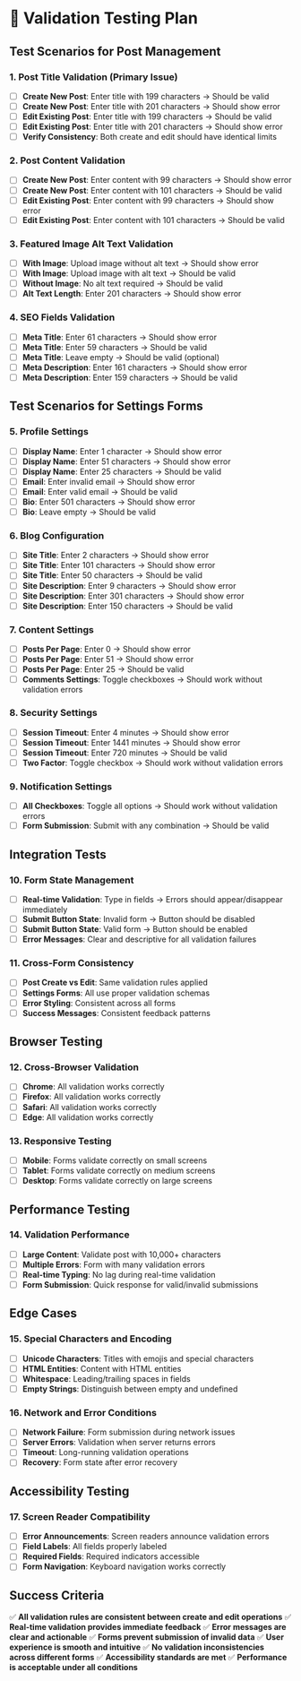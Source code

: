 # 🧪 Validation Testing Plan

## **Test Scenarios for Post Management**

### **1. Post Title Validation (Primary Issue)**
- [ ] **Create New Post**: Enter title with 199 characters → Should be valid
- [ ] **Create New Post**: Enter title with 201 characters → Should show error
- [ ] **Edit Existing Post**: Enter title with 199 characters → Should be valid  
- [ ] **Edit Existing Post**: Enter title with 201 characters → Should show error
- [ ] **Verify Consistency**: Both create and edit should have identical limits

### **2. Post Content Validation**
- [ ] **Create New Post**: Enter content with 99 characters → Should show error
- [ ] **Create New Post**: Enter content with 101 characters → Should be valid
- [ ] **Edit Existing Post**: Enter content with 99 characters → Should show error
- [ ] **Edit Existing Post**: Enter content with 101 characters → Should be valid

### **3. Featured Image Alt Text Validation**
- [ ] **With Image**: Upload image without alt text → Should show error
- [ ] **With Image**: Upload image with alt text → Should be valid
- [ ] **Without Image**: No alt text required → Should be valid
- [ ] **Alt Text Length**: Enter 201 characters → Should show error

### **4. SEO Fields Validation**
- [ ] **Meta Title**: Enter 61 characters → Should show error
- [ ] **Meta Title**: Enter 59 characters → Should be valid
- [ ] **Meta Title**: Leave empty → Should be valid (optional)
- [ ] **Meta Description**: Enter 161 characters → Should show error
- [ ] **Meta Description**: Enter 159 characters → Should be valid

## **Test Scenarios for Settings Forms**

### **5. Profile Settings**
- [ ] **Display Name**: Enter 1 character → Should show error
- [ ] **Display Name**: Enter 51 characters → Should show error
- [ ] **Display Name**: Enter 25 characters → Should be valid
- [ ] **Email**: Enter invalid email → Should show error
- [ ] **Email**: Enter valid email → Should be valid
- [ ] **Bio**: Enter 501 characters → Should show error
- [ ] **Bio**: Leave empty → Should be valid

### **6. Blog Configuration**
- [ ] **Site Title**: Enter 2 characters → Should show error
- [ ] **Site Title**: Enter 101 characters → Should show error
- [ ] **Site Title**: Enter 50 characters → Should be valid
- [ ] **Site Description**: Enter 9 characters → Should show error
- [ ] **Site Description**: Enter 301 characters → Should show error
- [ ] **Site Description**: Enter 150 characters → Should be valid

### **7. Content Settings**
- [ ] **Posts Per Page**: Enter 0 → Should show error
- [ ] **Posts Per Page**: Enter 51 → Should show error
- [ ] **Posts Per Page**: Enter 25 → Should be valid
- [ ] **Comments Settings**: Toggle checkboxes → Should work without validation errors

### **8. Security Settings**
- [ ] **Session Timeout**: Enter 4 minutes → Should show error
- [ ] **Session Timeout**: Enter 1441 minutes → Should show error
- [ ] **Session Timeout**: Enter 720 minutes → Should be valid
- [ ] **Two Factor**: Toggle checkbox → Should work without validation errors

### **9. Notification Settings**
- [ ] **All Checkboxes**: Toggle all options → Should work without validation errors
- [ ] **Form Submission**: Submit with any combination → Should be valid

## **Integration Tests**

### **10. Form State Management**
- [ ] **Real-time Validation**: Type in fields → Errors should appear/disappear immediately
- [ ] **Submit Button State**: Invalid form → Button should be disabled
- [ ] **Submit Button State**: Valid form → Button should be enabled
- [ ] **Error Messages**: Clear and descriptive for all validation failures

### **11. Cross-Form Consistency**
- [ ] **Post Create vs Edit**: Same validation rules applied
- [ ] **Settings Forms**: All use proper validation schemas
- [ ] **Error Styling**: Consistent across all forms
- [ ] **Success Messages**: Consistent feedback patterns

## **Browser Testing**

### **12. Cross-Browser Validation**
- [ ] **Chrome**: All validation works correctly
- [ ] **Firefox**: All validation works correctly
- [ ] **Safari**: All validation works correctly
- [ ] **Edge**: All validation works correctly

### **13. Responsive Testing**
- [ ] **Mobile**: Forms validate correctly on small screens
- [ ] **Tablet**: Forms validate correctly on medium screens
- [ ] **Desktop**: Forms validate correctly on large screens

## **Performance Testing**

### **14. Validation Performance**
- [ ] **Large Content**: Validate post with 10,000+ characters
- [ ] **Multiple Errors**: Form with many validation errors
- [ ] **Real-time Typing**: No lag during real-time validation
- [ ] **Form Submission**: Quick response for valid/invalid submissions

## **Edge Cases**

### **15. Special Characters and Encoding**
- [ ] **Unicode Characters**: Titles with emojis and special characters
- [ ] **HTML Entities**: Content with HTML entities
- [ ] **Whitespace**: Leading/trailing spaces in fields
- [ ] **Empty Strings**: Distinguish between empty and undefined

### **16. Network and Error Conditions**
- [ ] **Network Failure**: Form submission during network issues
- [ ] **Server Errors**: Validation when server returns errors
- [ ] **Timeout**: Long-running validation operations
- [ ] **Recovery**: Form state after error recovery

## **Accessibility Testing**

### **17. Screen Reader Compatibility**
- [ ] **Error Announcements**: Screen readers announce validation errors
- [ ] **Field Labels**: All fields properly labeled
- [ ] **Required Fields**: Required indicators accessible
- [ ] **Form Navigation**: Keyboard navigation works correctly

## **Success Criteria**

✅ **All validation rules are consistent between create and edit operations**
✅ **Real-time validation provides immediate feedback**
✅ **Error messages are clear and actionable**
✅ **Forms prevent submission of invalid data**
✅ **User experience is smooth and intuitive**
✅ **No validation inconsistencies across different forms**
✅ **Accessibility standards are met**
✅ **Performance is acceptable under all conditions**
